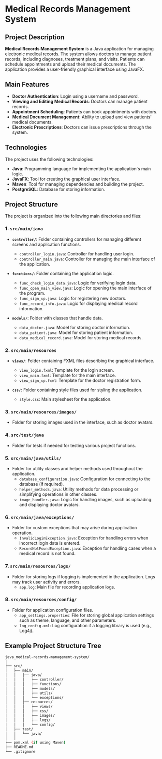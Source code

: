 # Medical Records Management System

## Project Description

**Medical Records Management System** is a Java application for managing electronic medical records. The system allows doctors to manage patient records, including diagnoses, treatment plans, and visits. Patients can schedule appointments and upload their medical documents. The application provides a user-friendly graphical interface using JavaFX.

## Main Features

- **Doctor Authentication**: Login using a username and password.
- **Viewing and Editing Medical Records**: Doctors can manage patient records.
- **Appointment Scheduling**: Patients can book appointments with doctors.
- **Medical Document Management**: Ability to upload and view patients' medical documents.
- **Electronic Prescriptions**: Doctors can issue prescriptions through the system.

## Technologies

The project uses the following technologies:

- **Java**: Programming language for implementing the application's main logic.
- **JavaFX**: Tool for creating the graphical user interface.
- **Maven**: Tool for managing dependencies and building the project.
- **PostgreSQL**: Database for storing information.

## Project Structure

The project is organized into the following main directories and files:

### 1. **`src/main/java`**
   
   - **`controller/`**: Folder containing controllers for managing different screens and application functions.
     - `controller_login.java`: Controller for handling user login.
     - `controller_main.java`: Controller for managing the main interface of the application.
   
   - **`functions/`**: Folder containing the application logic.
     - `func_check_login_data.java`: Logic for verifying login data.
     - `func_open_main_view.java`: Logic for opening the main interface of the program.
     - `func_sign_up.java`: Logic for registering new doctors.
     - `func_record_info.java`: Logic for displaying medical record information.

   - **`models/`**: Folder with classes that handle data.
     - `data_doctor.java`: Model for storing doctor information.
     - `data_patient.java`: Model for storing patient information.
     - `data_medical_record.java`: Model for storing medical records.

### 2. **`src/main/resources`**

   - **`views/`**: Folder containing FXML files describing the graphical interface.
     - `view_login.fxml`: Template for the login screen.
     - `view_main.fxml`: Template for the main interface.
     - `view_sign_up.fxml`: Template for the doctor registration form.

   - **`css/`**: Folder containing style files used for styling the application.
     - `style.css`: Main stylesheet for the application.

### 3. **`src/main/resources/images/`**

   - Folder for storing images used in the interface, such as doctor avatars.

### 4. **`src/test/java`**

   - Folder for tests if needed for testing various project functions.
     
### 5. **`src/main/java/utils/`**

   - Folder for utility classes and helper methods used throughout the application.
     - `database_configuration.java`: Configuration for connecting to the database (if required).
     - `helper_methods.java`: Utility methods for data processing or simplifying operations in other classes.
     - `image_handler.java`: Logic for handling images, such as uploading and displaying doctor avatars.

### 6. **`src/main/java/exceptions/`**

   - Folder for custom exceptions that may arise during application operation.
     - `InvalidLoginException.java`: Exception for handling errors when incorrect login data is entered.
     - `RecordNotFoundException.java`: Exception for handling cases when a medical record is not found.

### 7. **`src/main/resources/logs/`**

   - Folder for storing logs if logging is implemented in the application. Logs may track user activity and errors.
     - `app.log`: Main file for recording application logs.

### 8. **`src/main/resources/config/`**

   - Folder for application configuration files.
     - `app_settings.properties`: File for storing global application settings such as theme, language, and other parameters.
     - `log_config.xml`: Log configuration if a logging library is used (e.g., Log4j).

## Example Project Structure Tree

```bash
java_medical-records-management-system/
│
├── src/
│   ├── main/
│   │   ├── java/
│   │   │   ├── controller/
│   │   │   ├── functions/
│   │   │   ├── models/
│   │   │   ├── utils/
│   │   │   └── exceptions/
│   │   ├── resources/
│   │   │   ├── views/
│   │   │   ├── css/
│   │   │   ├── images/
│   │   │   ├── logs/
│   │   │   └── config/
│   ├── test/
│   │   └── java/
│   │
├── pom.xml (if using Maven)
├── README.md
└── .gitignore

